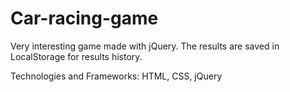 # Car-racing-game

Very interesting game made with jQuery. The results are saved in LocalStorage for results history.

Technologies and Frameworks:
HTML,
CSS,
jQuery

